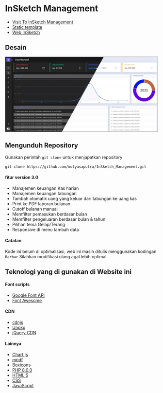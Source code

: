 # InSketch Management

- [Visit To InSketch Management](http://insketchmanagement.epizy.com/)
- [Static template](https://mulyasaputra.github.io/InSketch_Management/)
- [Web InSketch](https://mulyasaputra.github.io/)

## Desain

![UI InSketch Management](https://raw.githubusercontent.com/mulyasaputra/InSketch_Management/main/aset/ui.jpg)

## Mengunduh Repository

Gunakan perintah `git clone` untuk menjapatkan repository

```
git clone https://github.com/mulyasaputra/InSketch_Management.git
```

#### fitur version 3.0

- Manajemen keuangan Kas harian
- Manajemen keuangan tabungan
- Tambah otomatik uang yang keluar dari tabungan ke uang kas
- Print ke PDF laporan bulanan
- Cutoff bulanan manual
- Memfilter pemasukan berdasar bulan
- Memfilter pengeluaran berdasar bulan & tahun
- Pilihan tema Gelap/Terang
- Responsive di menu tambah data

#### Catatan

Kode ini belum di optimalisasi, web ini masih ditulis menggunakan kodingan `Barbar` Silahkan modifikasi ulang agal lebih optimal

## Teknologi yang di gunakan di Website ini

#### Font scripts

- [Google Font API](https://fonts.google.com/)
- [Font Awesome](https://fontawesome.com/)

#### CDN

- [cdnjs](https://cdnjs.com/)
- [Unpkg](https://unpkg.com/)
- [jQuery CDN](https://jquery.com/)

#### Lainnya

- [Chart.js](https://www.chartjs.org/)
- [mpdf](https://mpdf.github.io/)
- [Boxicons](https://boxicons.com/)
- [PHP 8.0.0](https://www.php.net/releases/8.0/en.php)
- [HTML 5](https://www.w3.org/)
- [CSS](https://www.w3.org/)
- [JavaScript](https://www.javascript.com/)

